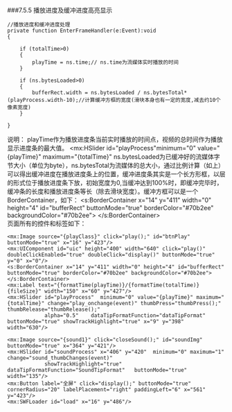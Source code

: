 ###7.5.5 播放进度及缓冲进度高亮显示


```
//播放进度和缓冲进度处理
private function EnterFrameHandler(e:Event):void
{ 
   
    if (totalTime>0)
    { 
        playTime = ns.time;// ns.time为流媒体实时播放的时间
    }
   
    if (ns.bytesLoaded>0)
    { 
        bufferRect.width = ns.bytesLoaded / ns.bytesTotal*(playProcess.width-10);//计算缓冲方框的宽度(滑块本身也有一定的宽度,减去约10个像素宽度)
    }              
   
}  
```


说明：
   playTime作为播放进度条当前实时播放的时间点，视频的总时间作为播放显示进度条的最大值。
    <mx:HSlider id="playProcess"minimum="0" value="{playTime}" maximum="{totalTime}" 
   ns.bytesLoaded为已缓冲好的流媒体字节大小（单位为byte），ns.bytesTotal为流媒体的总大小，通过比例计算（如上）可以得出缓冲进度在播放进度条上的位置，缓冲进度条其实是一个长方形框，以层的形式位于播放进度条下放，初始宽度为0,当缓冲达到100%时，即缓冲完毕时，缓冲条的长度和播放进度条等长（除去滑块宽度）。缓冲方框可以是一个BorderContainer，如下：
    <s:BorderContainer x="14" y="411" width="0" height="4" id="bufferRect" buttonMode="true" borderColor="#70b2ee" backgroundColor="#70b2ee">
    </s:BorderContainer>    
页面所有的控件和标签如下：

    <mx:Image source="{playClass}" click="play();" id="btnPlay" buttonMode="true" x="16" y="423"/>  
    <mx:UIComponent id="uic" height="400" width="640" click="play()" doubleClickEnabled="true" doubleClick="display()" buttonMode="true" y="0" x="0"/> 
    <s:BorderContainer x="14" y="411" width="0" height="4" id="bufferRect" buttonMode="true" borderColor="#70b2ee" backgroundColor="#70b2ee">
    </s:BorderContainer>
    <mx:Label text="{formatTime(playTime)}/{formatTime(totalTime)}                    {fileSize}" width="150" x="60" y="427"/>
    <mx:HSlider id="playProcess"  minimum="0" value="{playTime}" maximum="{totalTime}" change="play_onchange(event)" thumbPress="thumbPress();"  thumbRelease="thumbRelease();"
                alpha="0.5"    dataTipFormatFunction="dataTipFormat" buttonMode="true" showTrackHighlight="true" x="9" y="398" width="630"/>
    
    <mx:Image source="{sound1}" click="closeSound();" id="soundImg" buttonMode="true" x="364" y="421"/>
    <mx:HSlider id="soundProcess" x="406" y="420"  minimum="0" maximum="1" change="sound_thumbChanges(event)"  
                showTrackHighlight="true" dataTipFormatFunction="SoundTipFormat"   buttonMode="true"  width="135"/>  
    <mx:Button label="全屏" click="display();" buttonMode="true" cornerRadius="20" labelPlacement="right" paddingLeft="6" x="561" y="423"/>
    <mx:SWFLoader id="load" x="16" y="486"/>